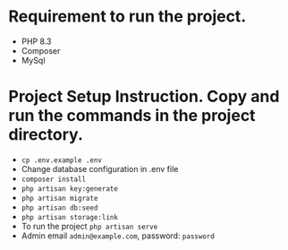# Requirement to run the project.
- PHP 8.3
- Composer
- MySql 

# Project Setup Instruction. Copy and run the commands in the project directory.
- `cp .env.example .env`
- Change database configuration in .env file
- `composer install`
- `php artisan key:generate`
- `php artisan migrate`
- `php artisan db:seed`
- `php artisan storage:link`
- To run the project `php artisan serve`
- Admin email `admin@example.com`, password: `password`
